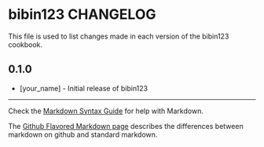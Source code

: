 bibin123 CHANGELOG
==================

This file is used to list changes made in each version of the bibin123 cookbook.

0.1.0
-----
- [your_name] - Initial release of bibin123

- - -
Check the [Markdown Syntax Guide](http://daringfireball.net/projects/markdown/syntax) for help with Markdown.

The [Github Flavored Markdown page](http://github.github.com/github-flavored-markdown/) describes the differences between markdown on github and standard markdown.
